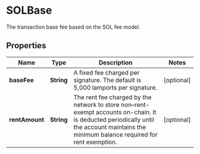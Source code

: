 

# SOLBase

The transaction base fee based on the SOL fee model.

## Properties

| Name | Type | Description | Notes |
|------------ | ------------- | ------------- | -------------|
|**baseFee** | **String** | A fixed fee charged per signature. The default is 5,000 lamports per signature. |  [optional] |
|**rentAmount** | **String** | The rent fee charged by the network to store non–rent-exempt accounts on-chain. It is deducted periodically until the account maintains the minimum balance required for rent exemption. |  [optional] |



